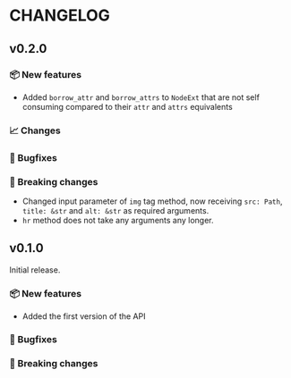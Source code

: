 # CHANGELOG

## v0.2.0

### 📦 New features

* Added `borrow_attr` and `borrow_attrs` to `NodeExt` that are not self consuming compared to their `attr` and `attrs` equivalents

### 📈 Changes

### 🐛 Bugfixes

### 🔨 Breaking changes

- Changed input parameter of `img` tag method, now receiving `src: Path`, `title: &str` and `alt: &str` as required arguments.
- `hr` method does not take any arguments any longer.

## v0.1.0

Initial release.

### 📦 New features

* Added the first version of the API

### 🐛 Bugfixes

### 🔨 Breaking changes
